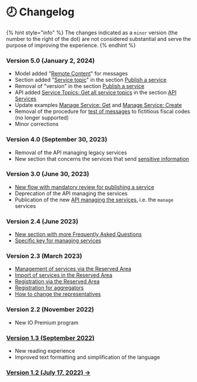 # 🕗 Changelog

{% hint style="info" %} The changes indicated as a `minor` version (the number to the right of the dot) are not considered substantial and serve the purpose of improving the experience. {% endhint %}

### Version 5.0 (January 2, 2024)

* Model added "[Remote Content](function/send-a-message/send-a-message-remote-content.md)" for messages
* Section added "[Service topic](function/publish-a-service/service-topic.md)" in the section [Publish a service](funzionalita/pubblicare-un-servizio/)
* Removal of "version" in the section [Publish a service](funzionalita/pubblicare-un-servizio/)
* API added [Service Topics: Get all service topics](api-and-specifications/api-services/service-topics-get-all-service-topics.md) in the section [API Services](api-e-specifiche/api-servizi/)
* Update examples [Manage Service: Get](api-and-specifications/api-services/manage-service-get.md) and [Manage Service: Create](api-and-specifications/api-services/manage-service-create.md)
* Removal of the procedure for [test of messages](function/send-a-message/test-messages.md) to fictitious fiscal codes (no longer supported)
* Minor corrections

### Version 4.0 (September 30, 2023)

* Removal of the API managing legacy services
* New section that concerns the services that send [sensitive information](function/publish-a-service/sensitive-information.md)

### Version 3.0 (June 30, 2023)

* [New flow with mandatory review for publishing a service](funzionalita/pubblicare-un-servizio/)
* Deprecation of the API managing the services
* Publication of the new [API managing the services](api-e-specifiche/api-servizi/), i.e. the `manage` services

### Version 2.4 (June 2023)

* [New section with more Frequently Asked Questions](https://docs.pagopa.it/kb-enti)
* [Specific key for managing services](function/publish-a-service/create-a-service.md#tramite-api)

### Version 2.3 (March 2023)

* [Management of services via the Reserved Area](function/publish-a-service/create-a-service.md#tramite-area-riservata)
* [Import of services in the Reserved Area](function/publish-a-service/import-services-in-reserved-area.md)
* [Registration via the Reserved Area](initial-setup/registration-via-reserved-area.md)
* [Registration for aggregators](setup-iniziale/)
* [How to change the representatives](https://docs.pagopa.it/kb-enti-adesione/domande-frequenti/domande-e-risposte-sulladesione-a-io#come-posso-variare-referente-e-o-delegati-del-mio-ente)

### Version 2.2 (November 2022)

* New IO Premium program

### [Version 1.3 (September 2022)](https://docs.pagopa.it/io-guida-tecnica-1.3/)

* New reading experience
* Improved text formatting and simplification of the language

### [Version 1.2 (July 17, 2022) ->](https://io.italia.it/assets/download/it/onboarding/220725_guida_tecnica_all_integrazione_dei_servizi_in_app_io-v_1.2.pdf)